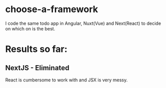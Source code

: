 # choose-a-framework
I code the same todo app in Angular, Nuxt(Vue) and Next(React) to decide on which on is the best.

# Results so far:

## NextJS - Eliminated

React is cumbersome to work with and JSX is very messy.
